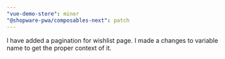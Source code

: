 ```yaml
---
"vue-demo-store": minor
"@shopware-pwa/composables-next": patch
---
```


I have added a pagination for wishlist page. I made a changes to variable name to get the proper context of it.
